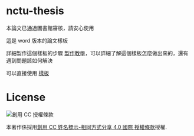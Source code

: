 # nctu-thesis

本論文已通過圖書館審核，請安心使用

這是 word 版本的論文樣板

詳細製作這個樣板的步驟 [製作教學](./tutorial)，可以詳細了解這個樣板怎麼做出來的，還有遇到問題該如何解決

可以直接使用 [樣板](./master-thesis.docx)

# License

![創用 CC 授權條款](https://i.creativecommons.org/l/by-sa/4.0/88x31.png)

本著作係採用[創用 CC 姓名標示-相同方式分享 4.0 國際 授權條款](http://creativecommons.org/licenses/by-sa/4.0/)授權.
